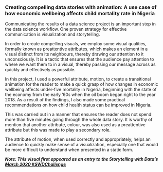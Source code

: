 
### Creating compelling data stories with animation: A use case of how economic wellbeing affects child mortality rate in Nigeria

Communicating the results of a data science project is an important step in the data science workflow. One proven strategy for effective communication is visualization and storytelling. 

In order to create compelling visuals, we employ some visual qualities, formally known as preattentive attributes, which makes an element in a visual distinct from its neighbours, thereby drawing our attention to it unconsciously. It is a tactic that ensures that the audience pay attention to where we want them to in a visual, thereby passing our message across as quickly and effectively as possible.

In this project, I used a powerful attribute, motion, to create a transitional animation for the reader to make a quick grasp of how changes in economic wellbeing affects under-five mortality in Nigeria, beginning with the state of the economy from the early ’60s when the oil boom began right to the year 2018. As a result of the findings, I also made some practical recommendations on how child health status can be improved in Nigeria. 

This was carried out in a manner that ensures the reader does not spend more than five minutes going through the whole data story. It is worthy of mention that another attribute, colour, was also used as a preattentive attribute but this was made to play a secondary role.

The attribute of motion, when used correctly and appropriately, helps an audience to quickly make sense of a visualization, especially one that would be more difficult to understand when presented in a static form.

***Note: This visual first appeared as an entry to the Storytelling with Data’s*** [***March 2020 #SWDChallenge***](https://community.storytellingwithdata.com/challenges/ed4eaf73-f659-4f41-b7ec-58396809a907)
